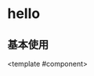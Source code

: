# hello

## 基本使用

<ComponentCard :code="'```ts \n'+data">

<template #component>
<kn-hello />
</template>
</ComponentCard>

<script setup>
import data from '../../../../src/views/kn-hello/index.vue?raw'
</script>
